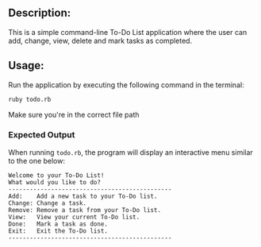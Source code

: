 ## Description:

This is a simple command-line To-Do List application where the user can add, change, view, delete and mark tasks as completed.

## Usage:

Run the application by executing the following command in the terminal:

```sh
ruby todo.rb
```
Make sure you're in the correct file path

### Expected Output

When running `todo.rb`, the program will display an interactive menu similar to the one below:

```
Welcome to your To-Do List!
What would you like to do?
----------------------------------------------
Add:    Add a new task to your To-Do list.
Change: Change a task.
Remove: Remove a task from your To-Do list.
View:   View your current To-Do list.
Done:   Mark a task as done.
Exit:   Exit the To-Do list.
----------------------------------------------
```
